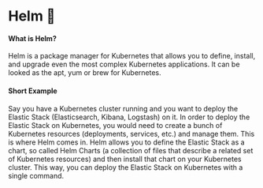 # Helm 💾

#### What is Helm?

Helm is a package manager for Kubernetes that allows you to define, install, and upgrade even the most complex Kubernetes applications. It can be looked as the apt, yum or brew for Kubernetes.

#### Short Example

Say you have a Kubernetes cluster running and you want to deploy the Elastic Stack (Elasticsearch, Kibana, Logstash) on it. In order to deploy the Elastic Stack on Kubernetes, you would need to create a bunch of Kubernetes resources (deployments, services, etc.) and manage them. This is where Helm comes in. Helm allows you to define the Elastic Stack as a chart, so called Helm Charts (a collection of files that describe a related set of Kubernetes resources) and then install that chart on your Kubernetes cluster. This way, you can deploy the Elastic Stack on Kubernetes with a single command.
